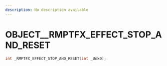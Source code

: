 ```yaml
---
description: No description available 
---
```


# OBJECT\__RMPTFX_EFFECT_STOP_AND_RESET

```cpp
int _RMPTFX_EFFECT_STOP_AND_RESET(int _Unk0);
```